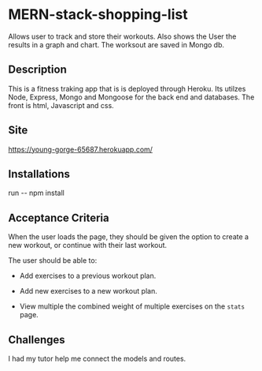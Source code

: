 # MERN-stack-shopping-list

Allows user to track and store their workouts. Also shows the User the results in a graph and chart. The worksout are saved in Mongo db. 

## Description

This is a fitness traking app that is is deployed through Heroku. Its utilzes Node, Express, Mongo and Mongoose for the back end and databases. The front is html, Javascript and css. 

## Site 

https://young-gorge-65687.herokuapp.com/


## Installations 

run -- npm install 

## Acceptance Criteria

When the user loads the page, they should be given the option to create a new workout, or continue with their last workout.

The user should be able to:

  * Add exercises to a previous workout plan.

  * Add new exercises to a new workout plan.

  * View multiple the combined weight of multiple exercises on the `stats` page.

## Challenges

I had my tutor help me connect the models and routes. 
